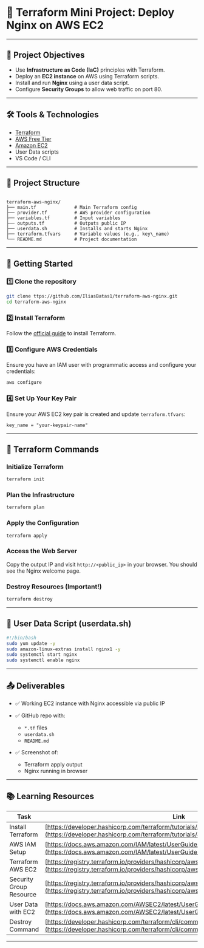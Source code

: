 # 🚀 Terraform Mini Project: Deploy Nginx on AWS EC2


---

## 📌 Project Objectives

- Use **Infrastructure as Code (IaC)** principles with Terraform.
- Deploy an **EC2 instance** on AWS using Terraform scripts.
- Install and run **Nginx** using a user data script.
- Configure **Security Groups** to allow web traffic on port 80.

---

## 🛠️ Tools & Technologies

- [Terraform](https://www.terraform.io/)
- [AWS Free Tier](https://aws.amazon.com/free/)
- [Amazon EC2](https://aws.amazon.com/ec2/)
- User Data scripts
- VS Code / CLI

---

## 📁 Project Structure

```

terraform-aws-nginx/
├── main.tf              # Main Terraform config
├── provider.tf          # AWS provider configuration
├── variables.tf         # Input variables
├── outputs.tf           # Outputs public IP
├── userdata.sh          # Installs and starts Nginx
├── terraform.tfvars     # Variable values (e.g., key\_name)
└── README.md            # Project documentation

````

---

## 🚀 Getting Started

### 1️⃣ Clone the repository

```bash
git clone ttps://github.com/IliasBatas1/terraform-aws-nginx.git
cd terraform-aws-nginx
````

### 2️⃣ Install Terraform

Follow the [official guide](https://developer.hashicorp.com/terraform/tutorials/aws-get-started/install-cli) to install Terraform.

### 3️⃣ Configure AWS Credentials

Ensure you have an IAM user with programmatic access and configure your credentials:

```bash
aws configure
```

### 4️⃣ Set Up Your Key Pair

Ensure your AWS EC2 key pair is created and update `terraform.tfvars`:

```hcl
key_name = "your-keypair-name"
```

---

## 🔧 Terraform Commands

### Initialize Terraform

```bash
terraform init
```

### Plan the Infrastructure

```bash
terraform plan
```

### Apply the Configuration

```bash
terraform apply
```

### Access the Web Server

Copy the output IP and visit `http://<public_ip>` in your browser.
You should see the Nginx welcome page.

### Destroy Resources (Important!)

```bash
terraform destroy
```

---

## 📜 User Data Script (userdata.sh)

```bash
#!/bin/bash
sudo yum update -y
sudo amazon-linux-extras install nginx1 -y
sudo systemctl start nginx
sudo systemctl enable nginx
```

---

## 📤 Deliverables

* ✅ Working EC2 instance with Nginx accessible via public IP
* ✅ GitHub repo with:

  * `*.tf` files
  * `userdata.sh`
  * `README.md`
* ✅ Screenshot of:

  * Terraform apply output
  * Nginx running in browser

---

## 📚 Learning Resources

| Task                    | Link                                                                                                                                                                                      |
| ----------------------- | ----------------------------------------------------------------------------------------------------------------------------------------------------------------------------------------- |
| Install Terraform       | [https://developer.hashicorp.com/terraform/tutorials/aws-get-started/install-cli](https://developer.hashicorp.com/terraform/tutorials/aws-get-started/install-cli)                        |
| AWS IAM Setup           | [https://docs.aws.amazon.com/IAM/latest/UserGuide/id\_users\_create.html](https://docs.aws.amazon.com/IAM/latest/UserGuide/id_users_create.html)                                          |
| Terraform AWS EC2       | [https://registry.terraform.io/providers/hashicorp/aws/latest/docs/resources/instance](https://registry.terraform.io/providers/hashicorp/aws/latest/docs/resources/instance)              |
| Security Group Resource | [https://registry.terraform.io/providers/hashicorp/aws/latest/docs/resources/security\_group](https://registry.terraform.io/providers/hashicorp/aws/latest/docs/resources/security_group) |
| User Data with EC2      | [https://docs.aws.amazon.com/AWSEC2/latest/UserGuide/user-data.html](https://docs.aws.amazon.com/AWSEC2/latest/UserGuide/user-data.html)                                                  |
| Destroy Command         | [https://developer.hashicorp.com/terraform/cli/commands/destroy](https://developer.hashicorp.com/terraform/cli/commands/destroy)                                                          |

---

